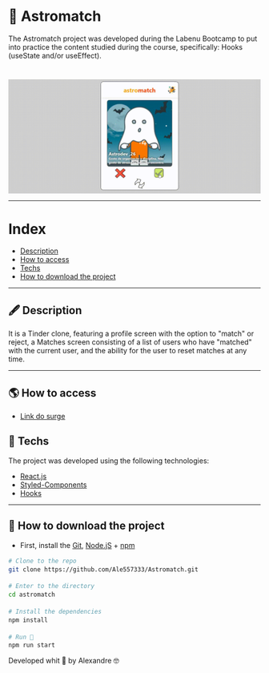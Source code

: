 # 💖 Astromatch

The Astromatch project was developed during the Labenu Bootcamp to put into practice the content studied during the course, specifically: Hooks (useState and/or useEffect).

<h1 align="center">

</h1>

<img align="center" src="./astrogif.gif" alt="gif astromatch"/>

---

# Index

- [Description](#-description)
- [How to access ](#-how-to-access)
- [Techs](#-techs)
- [How to download the project](#-how-to-download-the-project)

---

## 🖋 Description

It is a Tinder clone, featuring a profile screen with the option to "match" or reject, a Matches screen consisting of a list of users who have "matched" with the current user, and the ability for the user to reset matches at any time.

---

## 🌎 How to access 

- [Link do surge](https://astro-print-ale.surge.sh/)

## 🚀 Techs

The project was developed using the following technologies:

- [React.js](https://pt-br.reactjs.org/docs/getting-started.html)
- [Styled-Components](https://styled-components.com/docs)
- [Hooks](https://pt-br.reactjs.org/docs/hooks-intro.html)

---

## 💾 How to download the project

- First, install the [Git](https://git-scm.com/), [Node.jS](https://nodejs.org/pt-br/download/) + [npm](https://www.npmjs.com/get-npm)
```bash
# Clone to the repo
git clone https://github.com/Ale557333/Astromatch.git

# Enter to the directory 
cd astromatch

# Install the dependencies 
npm install

# Run 🏁
npm run start
```

Developed whit 💙 by Alexandre 🤓
